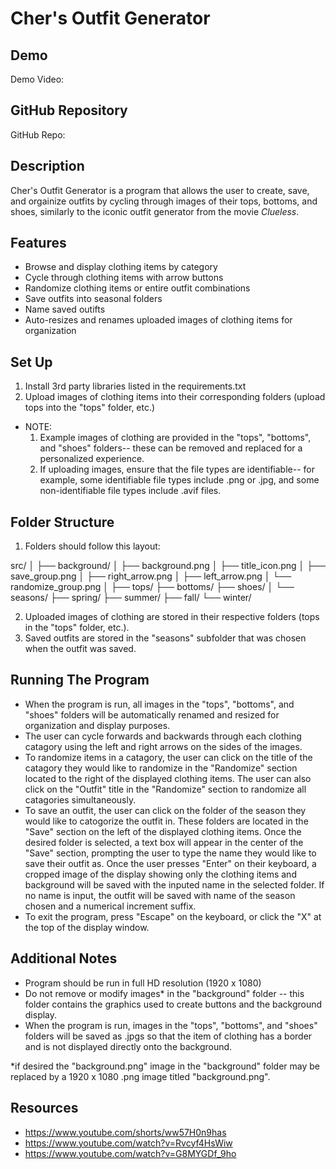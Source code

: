 # Cher's Outfit Generator

## Demo
Demo Video: <URL>

## GitHub Repository
GitHub Repo: <URL>

## Description
Cher's Outfit Generator is a program that allows the user to create, save, and 
orgainize outfits by cycling through images of their tops, bottoms, and shoes, 
similarly to the iconic outfit generator from the movie *Clueless*. 

## Features
- Browse and display clothing items by category
- Cycle through clothing items with arrow buttons
- Randomize clothing items or entire outfit combinations
- Save outfits into seasonal folders
- Name saved outifts
- Auto-resizes and renames uploaded images of clothing items for organization

## Set Up
1. Install 3rd party libraries listed in the requirements.txt
2. Upload images of clothing items into their corresponding folders (upload
   tops into the "tops" folder, etc.)
- NOTE: 
    1. Example images of clothing are provided in the "tops", "bottoms", and 
       "shoes" folders-- these can be removed and replaced for a personalized 
       experience.
    2. If uploading images, ensure that the file types are identifiable--
       for example, some identifiable file types include .png or .jpg, and some
       non-identifiable file types include .avif files.

## Folder Structure
1. Folders should follow this layout:

src/
│
├── background/
│   ├── background.png
│   ├── title_icon.png
│   ├── save_group.png
│   ├── right_arrow.png
│   ├── left_arrow.png
│   └── randomize_group.png
│
├── tops/
├── bottoms/
├── shoes/
│
└── seasons/
    ├── spring/
    ├── summer/
    ├── fall/
    └── winter/

2. Uploaded images of clothing are stored in their respective folders (tops in 
   the "tops" folder, etc.).
3. Saved outfits are stored in the "seasons" subfolder that was chosen when the
   outfit was saved.

## Running The Program
- When the program is run, all images in the "tops", "bottoms", and "shoes" 
  folders will be automatically renamed and resized for organization and 
  display purposes.
- The user can cycle forwards and backwards through each clothing catagory 
  using the left and right arrows on the sides of the images.
- To randomize items in a catagory, the user can click on the title of the
  catagory they would like to randomize in the "Randomize" section located to
  the right of the displayed clothing items. The user can also click on the 
  "Outfit" title in the "Randomize" section to randomize all catagories 
  simultaneously.
- To save an outfit, the user can click on the folder of the season they would
  like to catogorize the outfit in. These folders are located in the "Save" 
  section on the left of the displayed clothing items. Once the desired folder
  is selected, a text box will appear in the center of the "Save" section, 
  prompting the user to type the name they would like to save their outfit as.
  Once the user presses "Enter" on their keyboard, a cropped image of the 
  display showing only the clothing items and background will be saved with the 
  inputed name in the selected folder. If no name is input, the outfit will be 
  saved with name of the season chosen and a numerical increment suffix.
- To exit the program, press "Escape" on the keyboard, or click the "X" at the
  top of the display window.

## Additional Notes
- Program should be run in full HD resolution (1920 x 1080)
- Do not remove or modify images* in the "background" folder -- this folder
  contains the graphics used to create buttons and the background display.
- When the program is run, images in the "tops", "bottoms", and "shoes" folders
  will be saved as .jpgs so that the item of clothing has a border and is not 
  displayed directly onto the background.

*if desired the "background.png" image in the "background" folder may be 
replaced by a 1920 x 1080 .png image titled "background.png".

## Resources
- https://www.youtube.com/shorts/ww57H0n9has
- https://www.youtube.com/watch?v=Rvcyf4HsWiw
- https://www.youtube.com/watch?v=G8MYGDf_9ho
